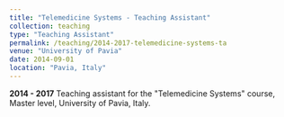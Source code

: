 ```yaml
---
title: "Telemedicine Systems - Teaching Assistant"
collection: teaching
type: "Teaching Assistant"
permalink: /teaching/2014-2017-telemedicine-systems-ta
venue: "University of Pavia"
date: 2014-09-01
location: "Pavia, Italy"
---
```


**2014 - 2017** Teaching assistant for the "Telemedicine Systems" course, Master level, University of Pavia, Italy.
